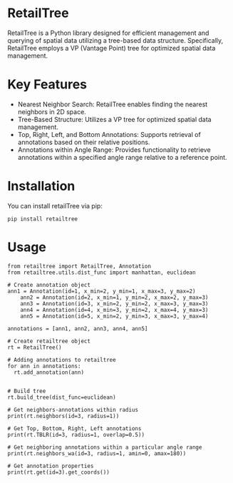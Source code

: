 # RetailTree

RetailTree is a Python library designed for efficient management and querying of spatial data utilizing a tree-based data structure. Specifically, RetailTree employs a VP (Vantage Point) tree for optimized spatial data management.

# Key Features

- Nearest Neighbor Search: RetailTree enables finding the nearest neighbors in 2D space.
- Tree-Based Structure: Utilizes a VP tree for optimized spatial data management.
- Top, Right, Left, and Bottom Annotations:
  Supports retrieval of annotations based on their relative positions.
- Annotations within Angle Range: Provides functionality to retrieve annotations within a specified angle range relative to a reference point.

# Installation

You can install retailTree via pip:

```
pip install retailtree
```

# Usage

```
from retailtree import RetailTree, Annotation
from retailtree.utils.dist_func import manhattan, euclidean

# Create annotation object
ann1 = Annotation(id=1, x_min=2, y_min=1, x_max=3, y_max=2)
    ann2 = Annotation(id=2, x_min=1, y_min=2, x_max=2, y_max=3)
    ann3 = Annotation(id=3, x_min=2, y_min=2, x_max=3, y_max=3)
    ann4 = Annotation(id=4, x_min=3, y_min=2, x_max=4, y_max=3)
    ann5 = Annotation(id=5, x_min=2, y_min=3, x_max=3, y_max=4)

annotations = [ann1, ann2, ann3, ann4, ann5]

# Create retailtree object
rt = RetailTree()

# Adding annotations to retailtree
for ann in annotations:
  rt.add_annotation(ann)


# Build tree
rt.build_tree(dist_func=euclidean)

# Get neighbors-annotations within radius
print(rt.neighbors(id=3, radius=1))

# Get Top, Bottom, Right, Left annotations
print(rt.TBLR(id=3, radius=1, overlap=0.5))

# Get neighboring annotations within a particular angle range
print(rt.neighbors_wa(id=3, radius=1, amin=0, amax=180))

# Get annotation properties
print(rt.get(id=3).get_coords())

```

